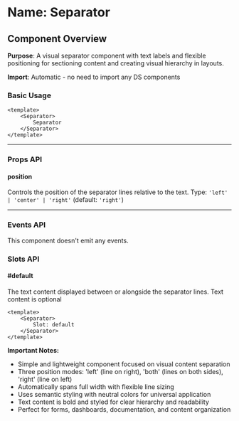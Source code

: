 # Name: Separator
## Component Overview

**Purpose**: A visual separator component with text labels and flexible positioning for sectioning content and creating visual hierarchy in layouts.

**Import**: Automatic - no need to import any DS components

### Basic Usage

```vue
<template>
    <Separator>
        Separator
    </Separator>
</template>
```

---

### Props API

#### position
Controls the position of the separator lines relative to the text. Type: `'left' | 'center' | 'right'` (default: `'right'`)

---

### Events API

This component doesn't emit any events.

### Slots API

#### #default
The text content displayed between or alongside the separator lines. Text content is optional

```vue
<template>
    <Separator>
        Slot: default
    </Separator>
</template>
```

**Important Notes:**
- Simple and lightweight component focused on visual content separation
- Three position modes: 'left' (line on right), 'both' (lines on both sides), 'right' (line on left)
- Automatically spans full width with flexible line sizing
- Uses semantic styling with neutral colors for universal application
- Text content is bold and styled for clear hierarchy and readability
- Perfect for forms, dashboards, documentation, and content organization